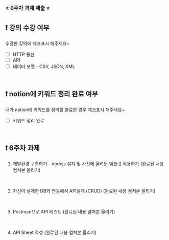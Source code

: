 ### ⭐️ 6주차 과제 제출 ⭐️

## ❗️ 강의 수강 여부
수강한 강의에 체크표시 해주세요~

- [ ] HTTP 통신
- [ ] API
- [ ] 데이터 포맷 - CSV, JSON, XML

<br>

## ❗️ notion에 키워드 정리 완료 여부
내가 notion에 키워드를 정리를 완료한 경우 체크표시 해주세요~

- [ ] 키워드 정리 완료

<br>

## ❗️ 6주차 과제
1. 개발환경 구축하기 - nodejs 설치 및 사전에 올려둔 템플릿 적용하기
   (완료된 내용 켬쳐본 올리기)
   
<br/>

2. 자신이 설계한 DB와 연동해서 API설계 (CRUD)
   (완료된 내용 켬쳐본 올리기)

<br/>

3. Postman으로 API 테스트
   (완료된 내용 켬쳐본 올리기)

<br/>

4. API Sheet 작성
   (완료된 내용 켬쳐본 올리기)
  

<br/>




